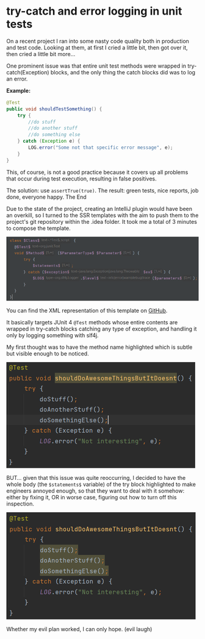 # try-catch and error logging in unit tests

On a recent project I ran into some nasty code quality both in production and test code. Looking at them, at first I cried a little bit, then got over it, then cried a little bit more…

One prominent issue was that entire unit test methods were wrapped in try-catch(Exception) blocks, and the only thing the catch blocks did was to log an error.

**Example:**

```java
@Test
public void shouldTestSomething() {
    try {
        //do stuff
        //do another stuff
        //do something else
    } catch (Exception e) {
        LOG.error("Some not that specific error message", e);
    }
}
```

This, of course, is not a good practice because it covers up all problems that occur during test execution, resulting in false positives.

The solution: use `assertTrue(true)`. The result: green tests, nice reports, job done, everyone happy. The End

Due to the state of the project, creating an IntelliJ plugin would have been an overkill, so I turned to the SSR templates with the aim to push them
to the project's git repository within the .idea folder. It took me a total of 3 minutes to compose the template.

![search_template](images/article_53_search_template.png)

You can find the XML representation of this template on [GitHub](../../inspections/junit.md).

It basically targets JUnit 4 `@Test` methods whose entire contents are wrapped in try-catch blocks catching any type of exception, and handling it only by logging something with slf4j.

My first thought was to have the method name highlighted which is subtle but visible enough to be noticed.

![unit_test_method_highlighted](images/article_53_unit_test_method_highlighted.png)

BUT… given that this issue was quite reoccurring, I decided to have the whole body (the `$statements$` variable) of the try block highlighted to make engineers annoyed enough,
so that they want to deal with it somehow: either by fixing it, OR in worse case, figuring out how to turn off this inspection.

![unit_test_try_block_body_highlighted](images/article_53_unit_test_try_block_body_highlighted.png)

Whether my evil plan worked, I can only hope. (evil laugh)
